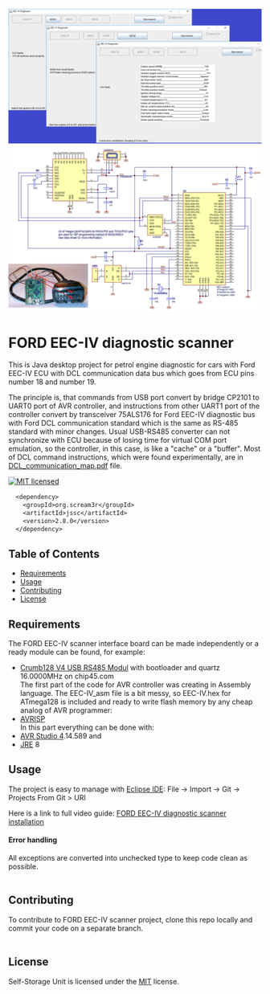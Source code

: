 ![Alt text](Ford_EEC-IV_scanner_app.png)
![Alt text](Ford_EEC-IV_scanner.png)

FORD EEC-IV diagnostic scanner
==============================
This is Java desktop project for petrol engine diagnostic for cars with
Ford EEC-IV ECU with DCL communication data bus which goes from ECU pins number 18 and number 19.

The principle is, that commands from USB port convert by bridge CP2101 to UART0 port of AVR controller, and instructions from other UART1 port of the controller convert by transceiver 75ALS176 for Ford EEC-IV diagnostic bus with Ford DCL communication standard which is the same as RS-485 standard with minor changes.
Usual USB-RS485 converter can not synchronize with ECU because of losing time for virtual COM port emulation, so the controller, in this case, is like a "cache" or a "buffer". Most of DCL command instructions, which were found experimentally, are in [DCL_communication_map.pdf][commap] file.
 
[![MIT licensed](https://img.shields.io/badge/license-MIT-blue.svg)](https://github.com/babroval/ford-eec-iv-scanner/blob/master/LICENSE)
```
  <dependency>
    <groupId>org.scream3r</groupId>
    <artifactId>jssc</artifactId>
    <version>2.8.0</version>
  </dependency>
```
Table of Contents
-----------------
  * [Requirements](#requirements)
  * [Usage](#usage)
  * [Contributing](#contributing)
  * [License](#license)  

Requirements
------------
  The FORD EEC-IV scanner interface board can be made independently or a ready module can be found, for example:
  * [Crumb128 V4 USB RS485 Modul][crumb128] with bootloader and quartz 16.0000MHz on chip45.com
  <br/>The first part of the code for AVR controller was creating in Assembly language. The EEC-IV_asm file is a bit messy, so EEC-IV.hex for ATmega128 is included and ready to write flash memory by any cheap analog of AVR programmer:
  * [AVRISP][avrisp]
  <br/>In this part everything can be done with:
  * [AVR Studio 4][avr].14.589 and
  * [JRE][jre] 8


Usage
-----
The project is easy to manage with [Eclipse IDE][eclipse]:
File -> Import -> Git -> Projects From Git > URI

Here is a link to full video guide:
[FORD EEC-IV diagnostic scanner installation][video]  

#### Error handling
All exceptions are converted into unchecked type to
keep code clean as possible.
<br/>
<br/>

Contributing
------------
To contribute to FORD EEC-IV scanner project, clone this repo locally and  
commit your code on a separate branch.
<br/>
<br/>

License
-------
Self-Storage Unit is licensed under the [MIT][mit] license.  

[commap]: https://github.com/babroval/ford-eec-iv-diagnostic/blob/master/DCL_communication_map.pdf/
[avrisp]: https://www.microchip.com/developmenttools/ProductDetails/atavrisp2
[crumb128]: https://www.chip45.com/atmega128-usb-rs485-module.html
[avr]: http://www.microchip.com/mplab/avr-support/avr-and-sam-downloads-archive
[jre]: https://www.java.com/en/download/
[eclipse]: https://www.eclipse.org/downloads/
[video]: https://youtu.be/0mJQrj8HoHk/
[mit]: https://github.com/babroval/ford-eec-iv-scanner/blob/master/LICENSE/

